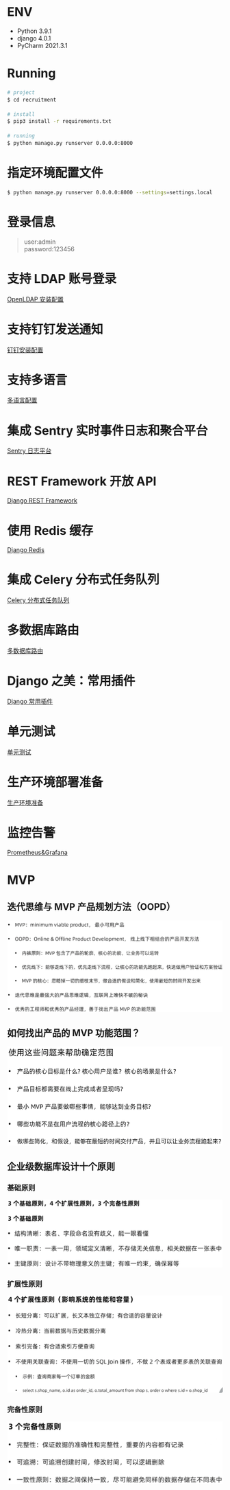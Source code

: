 # ENV
- Python 3.9.1
- django 4.0.1
- PyCharm 2021.3.1

# Running
```bash
# project
$ cd recruitment

# install
$ pip3 install -r requirements.txt

# running
$ python manage.py runserver 0.0.0.0:8000
```

# 指定环境配置文件
```bash
$ python manage.py runserver 0.0.0.0:8000 --settings=settings.local
```

# 登录信息
> user:admin  
> password:123456

# 支持 LDAP 账号登录
[OpenLDAP 安装配置](docs/openldap.md)

# 支持钉钉发送通知
[钉钉安装配置](docs/dingtalk.md)

# 支持多语言
[多语言配置](docs/multi_language.md)

# 集成 Sentry 实时事件日志和聚合平台
[Sentry 日志平台](docs/sentry.md)

# REST Framework 开放 API
[Django REST Framework](docs/rest_framework.md)

# 使用 Redis 缓存
[Django Redis](docs/redis.md)

# 集成 Celery 分布式任务队列
[Celery 分布式任务队列](docs/celery.md)

# 多数据库路由
[多数据库路由](docs/multi_db_routers.md)

# Django 之美：常用插件
[Django 常用插件](docs/the_beauty_of_django.md)

# 单元测试
[单元测试](docs/testcase.md)

# 生产环境部署准备
[生产环境准备](docs/production_deploy.md)

# 监控告警
[Prometheus&Grafana](docs/prometheus_grafana.md)

# MVP
## 迭代思维与 MVP 产品规划方法（OOPD）
![](.README_images/767b46e4.png)

## 如何找出产品的 MVP 功能范围？
![](.README_images/dc35875d.png)

## 企业级数据库设计十个原则
### 基础原则
![](.README_images/9212abf8.png)

### 扩展性原则
![](.README_images/6e3112ec.png)

### 完备性原则
![](.README_images/ba7fb251.png)
